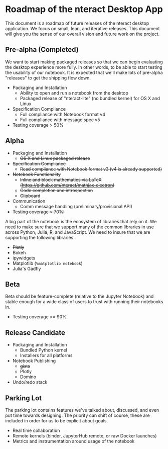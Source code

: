 # Roadmap of the nteract Desktop App

This document is a roadmap of future releases of the nteract desktop application.
We focus on small, lean, and iterative releases. This document will give you
the sense of our overall vision and future work on the project.

## Pre-alpha (Completed)
We want to start making packaged releases so that we can begin evaluating the 
desktop experience more fully. In other words, to be able to start testing the
usability of our notebook. It is expected that we'll make lots of pre-alpha 
"releases" to get the shipping flow down.

* Packaging and Installation
    * Ability to open and run a notebook from the desktop
    * Packaged release of "nteract-lite" (no bundled kernel) for OS X and Linux
* Specification Compliance
    * Full compliance with Notebook format v4
    * Full compliance with message spec v5
* Testing coverage > 50%

## Alpha

* Packaging and Installation
    * ~~OS X and Linux packaged release~~
* ~~Specification Compliance~~
    * ~~Read compliance with Notebook format v3 (v4 is already supported)~~
* ~~Notebook Functionality~~
    * ~~Inline and block mathematics via LaTeX (https://github.com/nteract/mathjax-electron)~~
    * ~~Code completion and introspection~~
    * ~~Clipboard~~
* Communication
    * Comm message handling (preliminary/provisional API)
* ~~Testing coverage > 70%i~~

A big part of the notebook is the ecosystem of libraries that rely on it. We need
to make sure that we support many of the common libraries in use across Python, 
Julia, R, and JavaScript. We need to insure that we are supporting the following
libraries.

* ~~Plotly~~
* Bokeh
* ipywidgets
* Matplotlib (`%matplotlib notebook`)
* Julia's Gadfly

## Beta
Beta should be feature-complete (relative to the Jupyter Notebook) and stable 
enough for a wide class of users to trust with running their notebooks in.

* Testing coverage >= 90%

## Release Candidate

* Packaging and Installation
    * Bundled Python kernel
    * Installers for all platforms
* Notebook Publishing
  * ~~gists~~
  * Plotly
  * Domino
* Undo/redo stack

## Parking Lot

The parking lot contains features we've talked about, discussed, and even put 
time towards designing. The priority can shift of course, these are included 
in order for us to be explicit about goals.

* Real time collaboration
* Remote kernels (binder, JupyterHub remote, or raw Docker launches)
* Metrics and instrumentation around usage of the notebook

